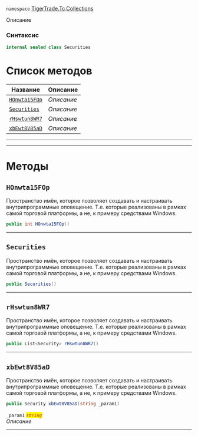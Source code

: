 
`namespace` [TigerTrade.Tc](../../TigerTrade.Tc.md).[Collections](../../TigerTrade.Tc/Collections.md)


Описание

### Синтаксис
```csharp
internal sealed class Securities
```


# Список методов
| Название | Описание |
| --- | --- |
| [`HOnwta15FOp`](#method-honwta15fop) | *Описание* |
| [`Securities`](#method-securities) | *Описание* |
| [`rHswtun8WR7`](#method-rhswtun8wr7) | *Описание* |
| [`xbEwt8V85aD`](#method-xbewt8v85ad) | *Описание* |





***  
***  
# Методы

## `HOnwta15FOp`<a href="method-honwta15fop" id="method-honwta15fop"></a>
Пространство имён, которое позволяет создавать и настраивать внутрипрограммные оповещение. Т.е. которые реализованы в рамках самой торговой платформы, а не, к примеру средствами Windows.

```csharp
public int HOnwta15FOp()
```

***  

## `Securities`<a href="method-securities" id="method-securities"></a>
Пространство имён, которое позволяет создавать и настраивать внутрипрограммные оповещение. Т.е. которые реализованы в рамках самой торговой платформы, а не, к примеру средствами Windows.

```csharp
public Securities()
```

***  

## `rHswtun8WR7`<a href="method-rhswtun8wr7" id="method-rhswtun8wr7"></a>
Пространство имён, которое позволяет создавать и настраивать внутрипрограммные оповещение. Т.е. которые реализованы в рамках самой торговой платформы, а не, к примеру средствами Windows.

```csharp
public List<Security> rHswtun8WR7()
```

***  

## `xbEwt8V85aD`<a href="method-xbewt8v85ad" id="method-xbewt8v85ad"></a>
Пространство имён, которое позволяет создавать и настраивать внутрипрограммные оповещение. Т.е. которые реализованы в рамках самой торговой платформы, а не, к примеру средствами Windows.

```csharp
public Security xbEwt8V85aD(string _param1)
```

`_param1` <mark style="color:red;">*`string`*</mark>  
 *Описание*  


***  

